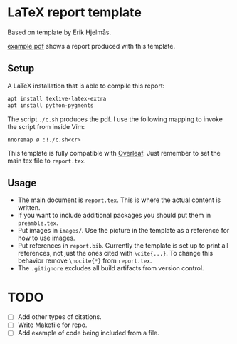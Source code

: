 # LaTeX report template

Based on template by Erik Hjelmås.

[example.pdf](example.pdf) shows a report produced with this template.

## Setup

A LaTeX installation that is able to compile this report:

```bash
apt install texlive-latex-extra
apt install python-pygments
```

The script `./c.sh` produces the pdf. I use the following mapping to invoke the script from inside Vim:

```vim
nnoremap ø :!./c.sh<cr>
```

This template is fully compatible with [Overleaf](https://www.overleaf.com/). Just remember to set the main tex file to `report.tex`.

## Usage

* The main document is `report.tex`. This is where the actual content is written.
* If you want to include additional packages you should put them in `preamble.tex`.
* Put images in `images/`. Use the picture in the template as a reference for how to use images.
* Put references in `report.bib`. Currently the template is set up to print all references, not just the ones cited with `\cite{...}`. To change this behavior remove `\nocite{*}` from `report.tex`.
* The `.gitignore` excludes all build artifacts from version control.

# TODO

- [ ] Add other types of citations.
- [ ] Write Makefile for repo.
- [ ] Add example of code being included from a file.
